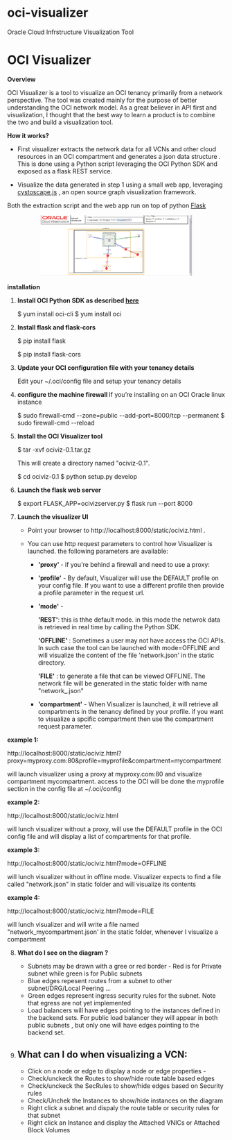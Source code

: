 # oci-visualizer
Oracle Cloud Infrstructure  Visualization Tool

# OCI Visualizer

<b>Overview</b>

OCI Visualizer is a tool to visualize an OCI tenancy primarily from a network perspective. The tool was created mainly for the purpose of better understanding the OCI network model. As  a great believer in API first and visualization, I thought that the best way to learn a product is  to combine the two and build a visualization tool.

<b>How it works?</b>
- First visualizer extracts the network data for all VCNs and other cloud resources in an OCI compartment and generates  a json data structure . This is done using a Python script leveraging the OCI  Python SDK and exposed as a flask REST service.

- Visualize the data generated in step 1 using a small web app, leveraging  <a href="http://js.cytoscape.org/">cystoscape.js</a> , an open source graph visualization framework. 

Both the extraction script and the web app run on top of python <a href="http://flask.pocoo.org/">Flask</a>

<p align="center">
  <img src="oci_visuslizer.png" width="350"/>
</p>



<b> installation </b>

1. <b>Install OCI Python SDK as described <a href="https://oracle-cloud-infrastructure-python-sdk.readthedocs.io/en/latest/">here</a> </b>

	$ yum install  oci-cli
	$ yum install  oci
	
2. <b>Install flask and flask-cors</b>

	$ pip install flask
	
	$ pip install flask-cors

3. <b>Update your OCI configuration file with your tenancy details</b>

	Edit your ~/.oci/config file and setup your tenancy details

4. <b>configure the machine firewall </b> If you’re installing on an OCI Oracle  linux instance 

	$ sudo firewall-cmd --zone=public --add-port=8000/tcp --permanent
	$ sudo firewall-cmd --reload

5. <b>Install the OCI Visualizer tool </b>

	$ tar -xvf  ociviz-0.1.tar.gz
	
	This will create a directory named "ociviz-0.1". 

	$ cd ociviz-0.1
	$ python setup.py develop




6. <b>Launch the flask  web server</b> 

	$ export FLASK_APP=ocivizserver.py 
	$ flask run --port 8000

7. <b>Launch the visualizer UI</b>
	- Point your browser to  http://localhost:8000/static/ociviz.html . 
	- You can use http request parameters to control how Visualizer is launched. the following parameters are available:
	
		- <b>'proxy' </b>- if you're behind a firewall and need to use a proxy:
		
		- <b>'profile'</b> - By default, Visualizer will use the DEFAULT profile on your config file. If you want
		   to use a different  profile then provide a profile parameter in the request url.
		
		- <b>'mode'</b> - 
		
			 <b>'REST'</b>: this is thhe default mode. in this mode the netwrok data is retrieved in real time 
			 by calling the Python SDK.
			 
			 <b>'OFFLINE' </b>: Sometimes a user may not have access the OCI APIs. In such case the tool can 
			   be launched with mode=OFFLINE and will  visualize the content of the file 'network.json' 
			   in the static directory. 
			   
			 <b>'FILE'</b> : to generate a file that can be viewed OFFLINE. The network file will be generated 
			     in the static folder with name "network_<compartmentname>.json"	
			     
		- <b>'compartment'</b> - When Visualizer is launched, it will retrieve all compartments in the tenancy 
		     defined by your profile.
		     if you want to visualize a spcific compartment then use the compartment request parameter.
	
<b>example 1:</b> 

  http://localhost:8000/static/ociviz.html?proxy=myproxy.com:80&profile=myprofile&compartment=mycompartment

will launch visualizer using a proxy at myproxy.com:80 and visualize compartment mycompartment. access to the OCI will be done the myprofile section in the config file at ~/.oci/config

<b>example 2:</b> 

  http://localhost:8000/static/ociviz.html
  
will lunch visualizer without a proxy, will use the DEFAULT profile in the OCI config file and will display a list of compartments for that profile.


<b>example 3:</b> 

  http://localhost:8000/static/ociviz.html?mode=OFFLINE
  
will lunch visualizer without in offline mode. Visualizer expects to find a file called "network.json" in static folder and will visualize its contents

<b>example 4:</b> 

  http://localhost:8000/static/ociviz.html?mode=FILE
  
will lunch visualizer and will write a file named "network_mycompartment.json' in the static folder, whenever I visualize a compartment 

8. <b>What do I see on the diagram ?</b>
 	- Subnets may be drawn with a gree or red border - Red is for Private subnet while green is for  Public subnets
	- Blue edges repesent routes from a subnet to other subnet/DRG/Local Peering ...
	- Green edges represent ingress security rules for the subnet. Note that egress are not yet implemented
	- Load balancers will have edges pointing to the instances defined in the backend sets. For public load balancer 
	  they will appear in both public subnets , but only one will have edges pointing to the backend set.	

9. <b>What can I do when visualizing a VCN:</b>
	-
	-  Click on a node or edge to display a node or edge properties -
	- Check/unckeck the Routes to show/hide route table based edges
	- Check/unckeck the SecRules  to show/hide edges based on Security rules
	- Check/Unchek the Instances to show/hide instances on the diagram
	- Right click a subnet and dispaly the route table or security rules for that subnet
	- Right click an Instance and display the Attached VNICs or Attached Block Volumes

